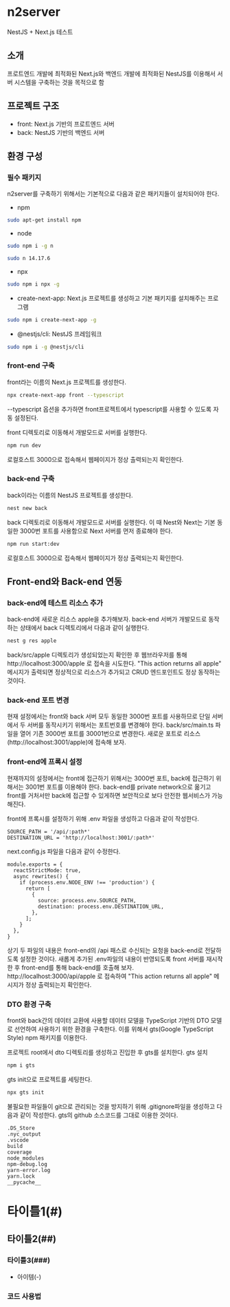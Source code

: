 # n2server
NestJS + Next.js 테스트

## 소개
프로트엔드 개발에 최적화된 Next.js와 백엔드 개발에 최적화된 NestJS를 이용해서 서버 시스템을 구축하는 것을 목적으로 함

## 프로젝트 구조
- front: Next.js 기반의 프로트엔드 서버
- back: NestJS 기반의 백엔드 서버

## 환경 구성

### 필수 패키지
n2server를 구축하기 위해서는 기본적으로 다음과 같은 패키지들이 설치되어야 한다.
- npm
```bash
sudo apt-get install npm
```
- node 
```bash
sudo npm i -g n
```
```bash
sudo n 14.17.6
```
- npx
```bash
sudo npm i npx -g
```
- create-next-app: Next.js 프로젝트를 생성하고 기본 패키지를 설치해주는 프로그램
```bash
sudo npm i create-next-app -g
```
- @nestjs/cli: NestJS 프레임워크
```bash
sudo npm i -g @nestjs/cli
```

### front-end 구축
front라는 이름의 Next.js 프로젝트를 생성한다.
```bash
npx create-next-app front --typescript
```
--typescript 옵션을 추가하면 front프로젝트에서 typescript를 사용할 수 있도록 자동 설정된다.  
  
  
front 디렉토리로 이동해서 개발모드로 서버를 실행한다.
```bash
npm run dev
```

로컬호스트 3000으로 접속해서 웹페이지가 정상 출력되는지 확인한다.

### back-end 구축
back이라는 이름의 NestJS 프로젝트를 생성한다.
```bash
nest new back
```

back 디렉토리로 이동해서 개발모드로 서버를 실행한다. 이 때 Nest와 Next는 기본 동일한 3000번 포트를 사용함으로 Next 서버를 먼저 종료해야 한다.
```bash
npm run start:dev
```
로컬호스트 3000으로 접속해서 웹페이지가 정상 출력되는지 확인한다.

## Front-end와 Back-end 연동

### back-end에 테스트 리소스 추가
back-end에 새로운 리소스 apple을 추가해보자. 
back-end 서버가 개발모드로 동작하는 상태에서 back 디렉토리에서 다음과 같이 실행한다.
```bash
nest g res apple
```

back/src/apple 디렉토리가 생성되었는지 확인한 후 웹브라우저를 통해 http://localhost:3000/apple 로 접속을 시도한다.
"This action returns all apple" 메시지가 출력되면 정상적으로 리소스가 추가되고 CRUD 엔드포인트도 정상 동작하는 것이다.

### back-end 포트 변경
현재 설정에서는 front와 back 서버 모두 동일한 3000번 포트를 사용하므로 단일 서버에서 두 서버를 동작시키기 위해서는 포트번호를 변경해야 한다. 
back/src/main.ts 파일을 열어 기존 3000번 포트를 30001번으로 변경한다.
새로운 포트로 리소스(http://localhost:3001/apple)에 접속해 보자.

### front-end에 프록시 설정
현재까지의 설정에서는 front에 접근하기 위해서는 3000번 포트, back에 접근하기 위해서는 3001번 포트를 이용해야 한다. back-end를 private network으로 옮기고 front를 거처서만 back에 접근할 수 있게하면 보안적으로 보다 안전한 웹서비스가 가능해진다.

front에 프록시를 설정하기 위해 .env 파일을 생성하고 다음과 같이 작성한다.
```
SOURCE_PATH = '/api/:path*'
DESTINATION_URL = 'http://localhost:3001/:path*'
```

next.config.js 파일을 다음과 같이 수정한다.
```
module.exports = {
  reactStrictMode: true,
  async rewrites() {
    if (process.env.NODE_ENV !== 'production') {
      return [
        {
          source: process.env.SOURCE_PATH,
          destination: process.env.DESTINATION_URL,
        },
      ];
    }
  },
}
```

상기 두 파일의 내용은 front-end의 /api 패스로 수신되는 요청을 back-end로 전달하도록 설정한 것이다.
새롭게 추가된 .env파일의 내용이 반영되도록 front 서버를 재시작 한 후 front-end를 통해 back-end를 호출해 보자. 
http://localhost:3000/api/apple 로 접속하여 "This action returns all apple" 메시지가 정상 출력되는지 확인한다.


### DTO 환경 구축
front와 back간의 데이터 교환에 사용할 데이터 모델을 TypeScript 기반의 DTO 모델로 선언하여 사용하기 위한 환경을 구축한다. 이를 위해서 gts(Google TypeScript Style) npm 패키지를 이용한다.

프로젝트 root에서 dto 디렉토리를 생성하고 진입한 후 gts를 설치한다.
gts 설치
```bash
npm i gts
```

gts init으로 프로젝트를 세팅한다.
```bash
npx gts init
```

불필요한 파일들이 git으로 관리되는 것을 방지하기 위해 .gitignore파일을 생성하고 다음과 같이 작성한다. gts의 github 소스코드를 그대로 이용한 것이다.
```
.DS_Store
.nyc_output
.vscode
build
coverage
node_modules
npm-debug.log
yarn-error.log
yarn.lock
__pycache__
```



# 타이틀1(#)
## 타이틀2(##)
### 타이틀3(###)
- 아이템(-)
### 코드 사용법

```bash
```
